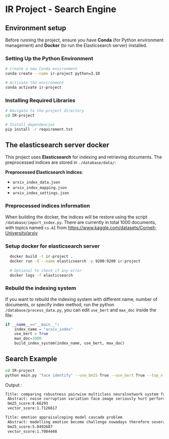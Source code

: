 
# IR Project - Search Engine 

## Environment setup
Before running the project, ensure you have **Conda** (for Python environment management) and **Docker** (to run the Elasticsearch server) installed.

### Setting Up the Python Environment
```bash
# Create a new Conda environment
conda create --name ir-project python=3.10

# Activate the environment
conda activate ir-project
```

### Installing Required Libraries
```bash
# Navigate to the project directory
cd IR-project

# Install dependencies
pip install -r requirement.txt
```

## The elasticsearch server docker
This project uses **Elasticsearch** for indexing and retrieving documents. The preprocessed indices are stored in `./database/data/`:

**Preprocessed Elasticsearch Indices**:
- `arxiv_index_data.json`
- `arxiv_index_mapping.json`
- `arxiv_index_settings.json`
  
### Preprocessed indices information
When building the docker, the indices will be restore using the script ` /database/import_index.py `. There are currently in total 1000 documents, with topics named `cs.AI` from https://www.kaggle.com/datasets/Cornell-University/arxiv

### Setup docker for elasticsearch server
```bash
  docker build -t ir-project .
  docker run -d --name elasticsearch -p 9200:9200 ir-project
  
  # Optional to check if any error
  docker logs -f elasticsearch
```
### Rebuild the indexing system
If you want to rebuild the indexing system with different name, number of documents, or specify index method, run the python ` /database/process_data.py `, you can edit `use_bert` and `max_doc` inside the file:
```python
if __name__=="__main__":
    index_name = "arxiv_index"
    use_bert = True
    max_doc=1000
    build_index_system(index_name, use_bert, max_doc)
```


## Search Example
```bash
cd IR-project
python main.py "face identify" --use_bm25 True --use_bert True --top_n 2
```
Output :
```bash
Title: comparing robustness pairwise multiclass neuralnetwork system face recognition
 Abstract: noise corruption variation face image seriously hurt performance face recognition system make system robust multiclass neuralnetwork classifier capable learning noisy data suggested however large face data set system provide robustness high level paper explore pairwise neuralnetwork system alternative approach improving robustness face recognition experiment approach shown outperform multiclass neuralnetwork system term predictive accuracy face image corrupted noise
 bm25_score:8.66293
 vector_score:1.7126617

Title: emotion appraisalcoping model cascade problem
 Abstract: modelling emotion become challenge nowadays therefore several model produced order express human emotional activity however currently able express close relationship existing emotion cognition appraisalcoping model presented aim simulate emotional impact caused evaluation particular situation appraisal along consequent cognitive reaction intended face situation coping model applied cascade problem small arithmetical exercise designed tenyearold pupil goal create model corresponding child behaviour solving problem using strategy
 bm25_score:5.0492687
 vector_score:1.7084448
```



